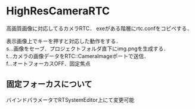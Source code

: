 # HighResCameraRTC
高画質画像に対応してるカメラRTC．
exeがある階層にrtc.confをコピペする．

表示画像上でキーを押すと対応した動作をする．  
s...画像をセーブ．プロジェクトフォルダ直下にimg.pngを生成する．  
t...カメラの画像データをRTC::CameraImageポートで送信．  
f...オートフォーカスOFF．固定焦点  

## 固定フォーカスについて
バインドパラメータでRTSystemEditor上にて変更可能
